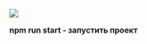 ![](https://github.com/NightWitch19/Eurotile_Shop/blob/main/eurotile_shop.gif)

**npm run start - запустить проект**
